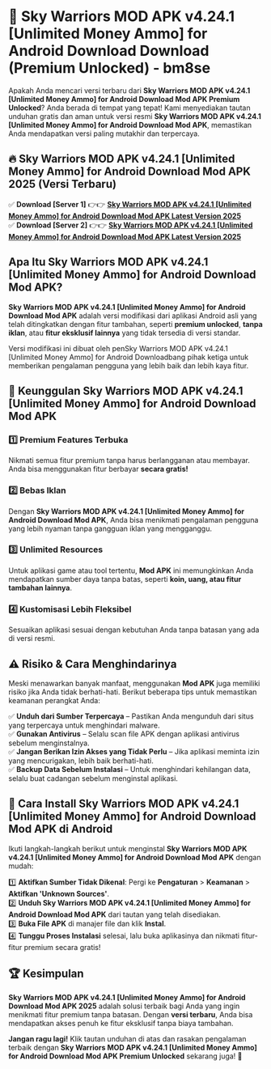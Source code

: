 # 🎯 Sky Warriors MOD APK v4.24.1 [Unlimited Money Ammo] for Android Download  Download (Premium Unlocked) -  bm8se

Apakah Anda mencari versi terbaru dari **Sky Warriors MOD APK v4.24.1 [Unlimited Money Ammo] for Android Download Mod APK Premium Unlocked**? Anda berada di tempat yang tepat! Kami menyediakan tautan unduhan gratis dan aman untuk versi resmi **Sky Warriors MOD APK v4.24.1 [Unlimited Money Ammo] for Android Download Mod APK**, memastikan Anda mendapatkan versi paling mutakhir dan terpercaya.

## 🔥 Sky Warriors MOD APK v4.24.1 [Unlimited Money Ammo] for Android Download Mod APK 2025 (Versi Terbaru)

✅ **Download [Server 1]** 👉👉 [**Sky Warriors MOD APK v4.24.1 [Unlimited Money Ammo] for Android Download Mod APK Latest Version 2025**](https://momento.my/?title=Sky_Warriors_MOD_APK_v4.24.1_[Unlimited_Money_Ammo]_for_Android_Download)  
✅ **Download [Server 2]** 👉👉 [**Sky Warriors MOD APK v4.24.1 [Unlimited Money Ammo] for Android Download Mod APK Latest Version 2025**](https://momento.my/?title=Sky_Warriors_MOD_APK_v4.24.1_[Unlimited_Money_Ammo]_for_Android_Download)  

## Apa Itu Sky Warriors MOD APK v4.24.1 [Unlimited Money Ammo] for Android Download Mod APK?

**Sky Warriors MOD APK v4.24.1 [Unlimited Money Ammo] for Android Download Mod APK** adalah versi modifikasi dari aplikasi Android asli yang telah ditingkatkan dengan fitur tambahan, seperti **premium unlocked**, **tanpa iklan**, atau **fitur eksklusif lainnya** yang tidak tersedia di versi standar.

Versi modifikasi ini dibuat oleh penSky Warriors MOD APK v4.24.1 [Unlimited Money Ammo] for Android Downloadbang pihak ketiga untuk memberikan pengalaman pengguna yang lebih baik dan lebih kaya fitur.

## 🎯 Keunggulan Sky Warriors MOD APK v4.24.1 [Unlimited Money Ammo] for Android Download Mod APK

### 1️⃣ Premium Features Terbuka
Nikmati semua fitur premium tanpa harus berlangganan atau membayar. Anda bisa menggunakan fitur berbayar **secara gratis!**

### 2️⃣ Bebas Iklan
Dengan **Sky Warriors MOD APK v4.24.1 [Unlimited Money Ammo] for Android Download Mod APK**, Anda bisa menikmati pengalaman pengguna yang lebih nyaman tanpa gangguan iklan yang mengganggu.

### 3️⃣ Unlimited Resources
Untuk aplikasi game atau tool tertentu, **Mod APK** ini memungkinkan Anda mendapatkan sumber daya tanpa batas, seperti **koin, uang, atau fitur tambahan lainnya**.

### 4️⃣ Kustomisasi Lebih Fleksibel
Sesuaikan aplikasi sesuai dengan kebutuhan Anda tanpa batasan yang ada di versi resmi.

## ⚠️ Risiko & Cara Menghindarinya

Meski menawarkan banyak manfaat, menggunakan **Mod APK** juga memiliki risiko jika Anda tidak berhati-hati. Berikut beberapa tips untuk memastikan keamanan perangkat Anda:

✅ **Unduh dari Sumber Terpercaya** – Pastikan Anda mengunduh dari situs yang terpercaya untuk menghindari malware.  
✅ **Gunakan Antivirus** – Selalu scan file APK dengan aplikasi antivirus sebelum menginstalnya.  
✅ **Jangan Berikan Izin Akses yang Tidak Perlu** – Jika aplikasi meminta izin yang mencurigakan, lebih baik berhati-hati.  
✅ **Backup Data Sebelum Instalasi** – Untuk menghindari kehilangan data, selalu buat cadangan sebelum menginstal aplikasi.

## 📌 Cara Install Sky Warriors MOD APK v4.24.1 [Unlimited Money Ammo] for Android Download Mod APK di Android

Ikuti langkah-langkah berikut untuk menginstal **Sky Warriors MOD APK v4.24.1 [Unlimited Money Ammo] for Android Download Mod APK** dengan mudah:

1️⃣ **Aktifkan Sumber Tidak Dikenal**: Pergi ke **Pengaturan** > **Keamanan** > **Aktifkan 'Unknown Sources'**.  
2️⃣ **Unduh Sky Warriors MOD APK v4.24.1 [Unlimited Money Ammo] for Android Download Mod APK** dari tautan yang telah disediakan.  
3️⃣ **Buka File APK** di manajer file dan klik **Instal**.  
4️⃣ **Tunggu Proses Instalasi** selesai, lalu buka aplikasinya dan nikmati fitur-fitur premium secara gratis!

## 🏆 Kesimpulan

**Sky Warriors MOD APK v4.24.1 [Unlimited Money Ammo] for Android Download Mod APK 2025** adalah solusi terbaik bagi Anda yang ingin menikmati fitur premium tanpa batasan. Dengan **versi terbaru**, Anda bisa mendapatkan akses penuh ke fitur eksklusif tanpa biaya tambahan.

**Jangan ragu lagi!** Klik tautan unduhan di atas dan rasakan pengalaman terbaik dengan **Sky Warriors MOD APK v4.24.1 [Unlimited Money Ammo] for Android Download Mod APK Premium Unlocked** sekarang juga! 🚀
